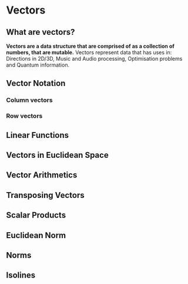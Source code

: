 # Vectors

## What are vectors?

**Vectors are a data structure that are comprised of as a collection of numbers, that are mutable.** Vectors represent data that has uses in: Directions in 2D/3D, Music and Audio processing, Optimisation problems and Quantum information.

## Vector Notation

### Column vectors

### Row vectors

## Linear Functions

## Vectors in Euclidean Space

## Vector Arithmetics

## Transposing Vectors

## Scalar Products

## Euclidean Norm

## Norms

## Isolines


